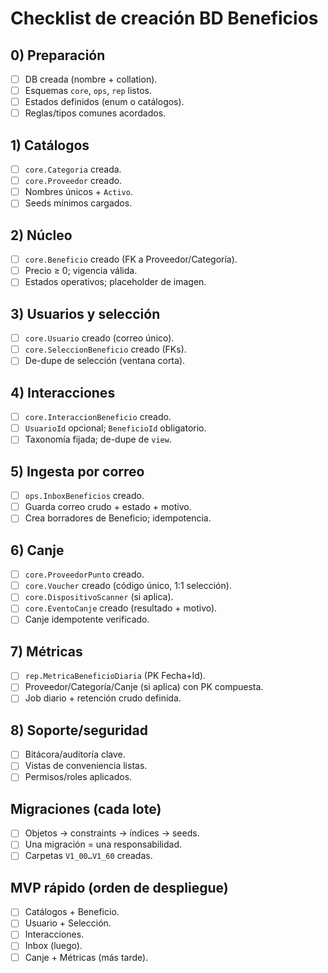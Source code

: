 # Checklist de creación BD Beneficios

## 0) Preparación
- [ ] DB creada (nombre + collation).
- [ ] Esquemas `core`, `ops`, `rep` listos.
- [ ] Estados definidos (enum o catálogos).
- [ ] Reglas/tipos comunes acordados.

## 1) Catálogos
- [ ] `core.Categoria` creada.
- [ ] `core.Proveedor` creado.
- [ ] Nombres únicos + `Activo`.
- [ ] Seeds mínimos cargados.

## 2) Núcleo
- [ ] `core.Beneficio` creado (FK a Proveedor/Categoría).
- [ ] Precio ≥ 0; vigencia válida.
- [ ] Estados operativos; placeholder de imagen.

## 3) Usuarios y selección
- [ ] `core.Usuario` creado (correo único).
- [ ] `core.SeleccionBeneficio` creado (FKs).
- [ ] De-dupe de selección (ventana corta).

## 4) Interacciones
- [ ] `core.InteraccionBeneficio` creado.
- [ ] `UsuarioId` opcional; `BeneficioId` obligatorio.
- [ ] Taxonomía fijada; de-dupe de `view`.

## 5) Ingesta por correo
- [ ] `ops.InboxBeneficios` creado.
- [ ] Guarda correo crudo + estado + motivo.
- [ ] Crea borradores de Beneficio; idempotencia.

## 6) Canje
- [ ] `core.ProveedorPunto` creado.
- [ ] `core.Voucher` creado (código único, 1:1 selección).
- [ ] `core.DispositivoScanner` (si aplica).
- [ ] `core.EventoCanje` creado (resultado + motivo).
- [ ] Canje idempotente verificado.

## 7) Métricas
- [ ] `rep.MetricaBeneficioDiaria` (PK Fecha+Id).
- [ ] Proveedor/Categoría/Canje (si aplica) con PK compuesta.
- [ ] Job diario + retención crudo definida.

## 8) Soporte/seguridad
- [ ] Bitácora/auditoría clave.
- [ ] Vistas de conveniencia listas.
- [ ] Permisos/roles aplicados.

## Migraciones (cada lote)
- [ ] Objetos → constraints → índices → seeds.
- [ ] Una migración = una responsabilidad.
- [ ] Carpetas `V1_00…V1_60` creadas.

## MVP rápido (orden de despliegue)
- [ ] Catálogos + Beneficio.
- [ ] Usuario + Selección.
- [ ] Interacciones.
- [ ] Inbox (luego).
- [ ] Canje + Métricas (más tarde).
